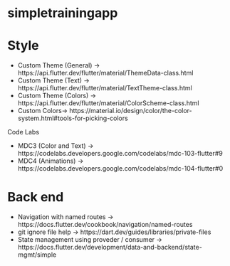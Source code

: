 # simpletrainingapp

<h1>Style</h1>
<ul>
<li>Custom Theme (General) -> https://api.flutter.dev/flutter/material/ThemeData-class.html
<li>Custom Theme (Text) -> https://api.flutter.dev/flutter/material/TextTheme-class.html
<li>Custom Theme (Colors) -> https://api.flutter.dev/flutter/material/ColorScheme-class.html
<li>Custom Colors-> https://material.io/design/color/the-color-system.html#tools-for-picking-colors
</ul>
Code Labs
<ul>
<li>MDC3 (Color and Text) -> https://codelabs.developers.google.com/codelabs/mdc-103-flutter#9
<li>MDC4 (Animations) -> https://codelabs.developers.google.com/codelabs/mdc-104-flutter#0
</ul>


<h1>Back end</h1>
<ul>
<li>Navigation with named routes -> https://docs.flutter.dev/cookbook/navigation/named-routes
<li>git ignore file help -> https://dart.dev/guides/libraries/private-files
<li>State management using proveder / consumer -> https://docs.flutter.dev/development/data-and-backend/state-mgmt/simple
</ul>
